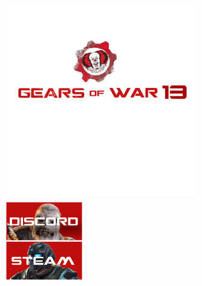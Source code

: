 
 <img src="https://github.com/2cwldys/GOW13/blob/master/repoimages/gearsbannerred.png">

[![discord](https://github.com/2cwldys/GOW13/blob/master/repoimages/discord.png)](https://discord.gg/PgQz7as)　　　　　　　　　[![steam](https://github.com/2cwldys/GOW13/blob/master/repoimages/steam.png)]()
